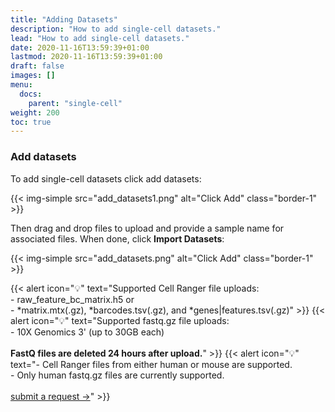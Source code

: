 ```yaml
---
title: "Adding Datasets"
description: "How to add single-cell datasets."
lead: "How to add single-cell datasets."
date: 2020-11-16T13:59:39+01:00
lastmod: 2020-11-16T13:59:39+01:00
draft: false
images: []
menu:
  docs:
    parent: "single-cell"
weight: 200
toc: true
---
```


<!-- {{< alert icon="🚧" text="Currently only supports Cell Ranger uploads. <a href = \"mailto:alexvpickering@gmail.com\">Submit Request →</a>" >}} -->



### Add datasets


To add single-cell datasets click add datasets: 

{{< img-simple src="add_datasets1.png" alt="Click Add" class="border-1" >}}

Then drag and drop files to upload and provide a sample name for associated files. When done, click **Import Datasets**:

{{< img-simple src="add_datasets.png" alt="Click Add" class="border-1" >}}


{{< alert icon="💡" text="Supported Cell Ranger file uploads:</br>- raw_feature_bc_matrix.h5 or </br>- *matrix.mtx(.gz), *barcodes.tsv(.gz), and *genes|features.tsv(.gz)" >}}
{{< alert icon="💡" text="Supported fastq.gz file uploads:</br>- 10X Genomics 3' (up to 30GB each) </br></br><b>FastQ files are deleted 24 hours after upload.</b>" >}}
{{< alert icon="💡" text="- Cell Ranger files from either human or mouse are supported.</br>- Only human fastq.gz files are currently supported. </br></br><a href='mailto:alexvpickering@gmail.com'>submit a request →</a>" >}}
